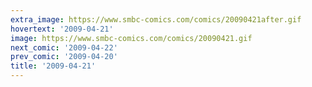 ```yaml
---
extra_image: https://www.smbc-comics.com/comics/20090421after.gif
hovertext: '2009-04-21'
image: https://www.smbc-comics.com/comics/20090421.gif
next_comic: '2009-04-22'
prev_comic: '2009-04-20'
title: '2009-04-21'
---
```


